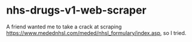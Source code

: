 # nhs-drugs-v1-web-scraper
A friend wanted me to take a crack at scraping https://www.medednhsl.com/meded/nhsl_formulary/index.asp, so I tried.
